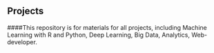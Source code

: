## Projects

####This repository is for materials for all projects, including Machine Learning with R and Python, Deep Learning, Big Data, Analytics, Web-developer.
